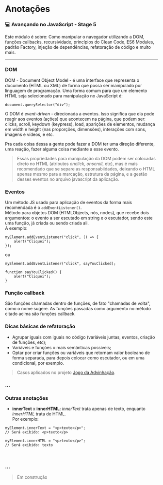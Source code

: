 # Anotações

### 💻 Avançando no JavaScript - Stage 5 

Este módulo é sobre: Como manipular o navegador utilizando a DOM, funções callbacks, recursividade, princípios do Clean Code, ES6 Modules, padrão Factory, injeção de dependências, refatoração de código e muito mais.

---

### DOM

DOM - Document Object Model - é uma interface que representa o documento (HTML ou XML) de forma que possa ser manipulado por linguagem de programação. Uma forma comum para que um elemento HTML seja selecionado para manipulação no JavaScript é:

``` document.querySelector("div"); ```

O DOM é *event-driven* - direcionada a eventos. Isso significa que ela pode reagir aos eventos (ações) que acontecem na página, que podem ser: clicks, scroll, keydown (keypress), load, aparições de elementos, mudança em width e height (nas proporções, dimensões), interações com sons, imagens e vídeos, e etc.

Pra cada coisa dessa a gente pode fazer a DOM ter uma direção diferente, uma reação, fazer alguma coisa mediante a esse evento.

> Essas propriedades para manipulação da DOM podem ser colocadas direto no HTML (atributos *onclick*, *onscroll*, etc), mas é mais recomendado que se separe as responsabiidades, deixando o HTML apenas mesmo para a marcação, estrutura da página, e a gestão desses eventos no arquivo javascript da aplicação.

### Eventos

Um método JS usado para aplicação de eventos da forma mais recomendada é o ``` addEventListener() ```. <br>
Método para objetos DOM (HTMLObjects, nós, nodes), que recebe dois argumentos: o evento a ser escutado em string e o escutador, sendo este uma função, já criada ou sendo criada ali. <br>
A exemplo:

```
myElement.addEventListener("click", () => {
    alert("Cliquei");
});
```

ou 

```
myElement.addEventListener("click", sayYouClicked);

function sayYouClicked() {
    alert("Cliquei");
}
```

### Função callback

São funções chamadas dentro de funções, de fato "chamadas de volta", como o nome sugere. As funções passadas como argumento no método citado acima são funções callback.

### Dicas básicas de refatoração

* Agrupar iguais com iguais no código (variáveis juntas, eventos, criação de funções, etc);
* Variáveis e funções o mais semânticas possíveis;
* Optar por criar funções ou variáveis que retornam valor booleano de forma separada, para depois colocar como escutador, ou em uma condicional, por exemplo.

> Casos aplicados no projeto <a href="https://github.com/lucyanovidio/rocketseat-explorer/tree/main/nivel-05/stage/desafio-01">Jogo da Advinhação</a>.

### ...

### Outras anotações

* **innerText** x **innerHTML**: *innerText* trata apenas de texto, enquanto *innerHTML* trata de HTML. <br>
Por exemplo:
```
myElement.innerText = "<p>texto</p>"; 
// Será exibido: <p>texto</p>

myElement.innerHTML = "<p>texto</p>"; 
// Será exibido: texto
```




<br>

### ...

> Em construção